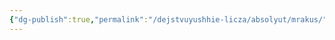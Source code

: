 ```yaml
---
{"dg-publish":true,"permalink":"/dejstvuyushhie-licza/absolyut/mrakus/","dgPassFrontmatter":true}
---
```


